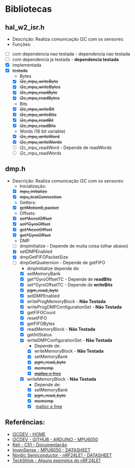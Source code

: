 # Bibliotecas

## hal_w2_isr.h
* Descrição: Realiza comunicação I2C com os sensores:
* Funções:
- [ ] com dependencia nao testada -  dependencia nao testada
- [ ] com dependencia ja testada -  **dependencia testada**
- [x] implementada
- [x] <del>testada</del>
	* Bytes
	- [x] <del>i2c_mpu_writeByte</del>
	- [x] <del>i2c_mpu_writeBytes</del>
	- [x] <del>i2c_mpu_readByte</del>
	- [x] <del>i2c_mpu_readBytes</del>
	* Bits
	- [x] <del>i2c_mpu_writeBit</del>
	- [x] <del>i2c_mpu_writeBits</del>
	- [x] <del>i2c_mpu_readBit</del>
	- [x] <del>i2c_mpu_readBits</del>
	* Words (16 bit variable)
	- [x] <del>i2c_mpu_writeWord</del>
	- [x] <del>i2c_mpu_writeWords</del>
	- [ ] i2c_mpu_readWord - Depende de readWords
	- [ ] i2c_mpu_readWords

## dmp.h
* Descrição: Realiza comunicação I2C com os sensores:
	* Inicialização:
	- [x] <del>mpu_initialize</del>
	- [x] <del>mpu_testConnection</del>
	* Getters:
	- [x] <del>getMotion6_packet</del>
	* Offsets:
	- [x] <del>set\*AccelOffset</del>
	- [x] <del>set\*GyroOffset</del>
	- [x] <del>get\*AccelOffset</del>
	- [x] <del>get\*GyroOffset</del>
	* DMP
	- [ ] dmpInitialize - Depende de muita coisa (olhar abaixo)
	- [x] setDMPEnabled
	- [x] dmpGetFIFOPacketSize
	- [ ] dmpGetQuaternion - Depende de getFIFO
		* dmpInitialize depende de:
		- [x] setMemoryBank
		- [x] get\*GyroOffsetTC - Depende de **readBits**
		- [x] set\*GyroOffsetTC - Depende de **writeBits**
		- [x] <del>pgm_read_byte</del>
		- [x] setDMPEnabled
		- [x] writeProgMemoryBlock - **Não Testada**
		- [x] writeProgDMPConfigurationSet - **Não Testada**
		- [x] getFIFOCount
		- [x] resetFIFO
		- [x] getFIFOBytes
		- [x] readMemoryBlock - **Não Testada**
		- [x] getIntStatus
		- [x] writeDMPConfigurationSet - **Não Testada**
			* Depende de:
			- [x] writeMemoryBlock - **Não Testada**
			- [x] setMemoryBank
			- [x] <del>pgm_read_byte</del>
			- [x] <del>memcmp </del>
			- [x] <del>[malloc e free](http://www.keil.com/support/man/docs/c51/c51_malloc.htm)</del>
		- [x] writeMemoryBlock - **Não Testada**
			* Depende de:
			- [x] setMemoryBank
			- [x] <del>pgm_read_byte</del>
			- [x] <del>memcmp </del>
			- [x] <de> [malloc e free](http://www.keil.com/support/man/docs/c51/c51_malloc.htm) </del>

## Referências:
* [I2CDEV - HOME](http://www.i2cdevlib.com/)
* [I2CDEV - GITHUB - ARDUINO - MPU6050](https://github.com/jrowberg/i2cdevlib/tree/master/Arduino/MPU6050)
* [Keil - C51 - Documentação](http://www.keil.com/support/man/docs/c51/)
* [InvenSense - MPU6050 - DATASHEET](https://www.invensense.com/products/motion-tracking/6-axis/mpu-6050/)
* [Nordic Semiconductor - nRF24LE1 - DATASHEET](http://www.nordicsemi.com/eng/Products/2.4GHz-RF/nRF24LE1)
* [TeckShlok - Alguns exemplos do nRF24LE1](http://techshlok.com/blog/)
